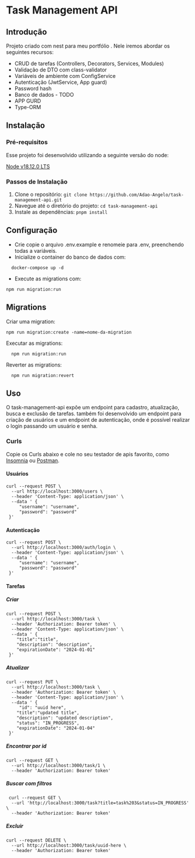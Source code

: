 # Task Management API

## Introdução

Projeto criado com nest para meu portfólio . Nele iremos abordar os seguintes recursos:

- CRUD de tarefas (Controllers, Decorators, Services, Modules)
- Validação de DTO com class-validator
- Variáveis de ambiente com ConfigService
- Autenticação (JwtService, App guard)
- Password hash
- Banco de dados - TODO
- APP GURD
- Type-ORM 

## Instalação

### Pré-requisitos

Esse projeto foi desenvolvido utilizando a seguinte versão do node:

[Node v18.12.0 LTS](https://nodejs.org/en/blog/release/v18.12.0)

### Passos de Instalação

1. Clone o repositório: `git clone https://github.com/Adao-Angelo/task-management-api.git`
2. Navegue até o diretório do projeto: `cd task-management-api`
3. Instale as dependências: `pnpm install`


## Configuração

- Crie copie o arquivo .env.example e renomeie para .env, preenchendo todas a variáveis.
- Inicialize o container do banco de dados com: 
```
  docker-compose up -d
```
- Execute as migrations com:
```
npm run migration:run
```  

## Migrations

Criar uma migration:
```
npm run migration:create -name=nome-da-migration
```

Executar as migrations:
```
  npm run migration:run
```

Reverter as migrations:
```
  npm run migration:revert
```  


## Uso

O task-management-api expõe um endpoint para cadastro, atualização, busca e exclusão de tarefas. também foi desenvolvido um endpoint para criação de usuários e um endpoint de autenticação, onde é possível realizar o login passando um usuário e senha.

### Curls

Copie os Curls abaixo e cole no seu testador de apis favorito, como [Insomnia](https://insomnia.rest/download) ou [Postman](https://www.postman.com/).

#### Usuários
```
curl --request POST \
  --url http://localhost:3000/users \
  --header 'Content-Type: application/json' \
  --data ' {
	 "username": "username",
	 "password": "password"
 }'
```

#### Autenticação
```
curl --request POST \
  --url http://localhost:3000/auth/login \
  --header 'Content-Type: application/json' \
  --data ' {
	 "username": "username",
	 "password": "password"
 }'
```

#### Tarefas

##### Criar
```
curl --request POST \
  --url http://localhost:3000/task \
  --header 'Authorization: Bearer token' \
  --header 'Content-Type: application/json' \
  --data ' {
    "title":"title",
    "description": "description",
    "expirationDate": "2024-01-01"
 }'
```

##### Atualizar
```
curl --request PUT \
  --url http://localhost:3000/task \
  --header 'Authorization: Bearer token' \
  --header 'Content-Type: application/json' \
  --data ' {
	 "id": "uuid here",
    "title":"updated title",
    "description": "updated description",
    "status": "IN_PROGRESS",
    "expirationDate": "2024-01-04"
 }'
 ```

##### Encontrar por id
```
curl --request GET \
  --url http://localhost:3000/task/1 \
  --header 'Authorization: Bearer token'
 ```

##### Buscar com filtros
```
 curl --request GET \
  --url 'http://localhost:3000/task?title=task%203&status=IN_PROGRESS' \
  --header 'Authorization: Bearer token'
```

##### Excluir
```
curl --request DELETE \
  --url http://localhost:3000/task/uuid-here \
  --header 'Authorization: Bearer token'
```